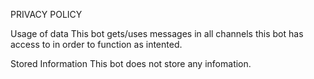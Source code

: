 PRIVACY POLICY

Usage of data
This bot gets/uses messages in all channels this bot has access to in order to function as intented.

Stored Information
This bot does not store any infomation.
